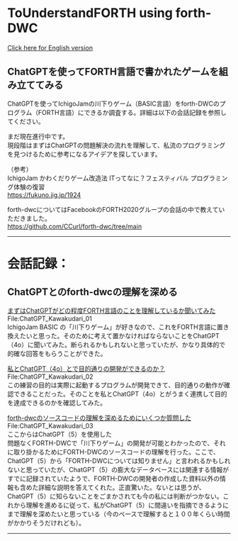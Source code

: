 # ToUnderstandFORTH using forth-DWC  
[ Click here for English version](README_ENG.md)   
  
## ChatGPTを使ってFORTH言語で書かれたゲームを組み立ててみる<br/>
ChatGPTを使ってIchigoJamの川下りゲーム（BASIC言語）をforth-DWCのプログラム（FORTH言語）にできるか調査する。詳細は以下の会話記録を参照してください。  
  
まだ現在進行中です。  
現段階はまずはChatGPTの問題解決の流れを理解して、私流のプログラミングを見つけるために参考になるアイデアを探しています。  
  
（参考）  
IchigoJam かわくだりゲーム改造法 ITってなに？フェスティバル プログラミング体験の復習  
https://fukuno.jig.jp/1924  
  
forth-dwcについてはFacebookのFORTH2020グループの会話の中で教えていただきました。  
https://github.com/CCurl/forth-dwc/tree/main  
  
---
  
# 会話記録：  
  
## ChatGPTとのforth-dwcの理解を深める  
  
[ まずはChatGPTがどの程度FORTH言語のことを理解しているか聞いてみた ](ChatGPT_Kawakudari_01.MD)  
  File:ChatGPT_Kawakudari_01  
  IchigoJam BASIC の「川下りゲーム」が好きなので、これをFORTH言語に置き換えたいと思った。そのために考えて置かなければならないことをChatGPT（4o）に聞いてみた。断られるかもしれないと思っていたが、かなり具体的で的確な回答をもらうことができた。
  
[ 私とChatGPT（4o）とで目的通りの開発ができるのか？ ](ChatGPT_Kawakudari_02b.MD)  
  File:ChatGPT_Kawakudari_02  
  この練習の目的は実際に起動するプログラムが開発できて、目的通りの動作が確認できることだった。そのことを私とChatGPT（4o）とがうまく連携して目的を達成できるのかを確認してみた。
  
  
[ forth-dwcのソースコードの理解を深めるためにいくつか質問した ](ChatGPT_Kawakudari_03.MD)  
  File:ChatGPT_Kawakudari_03  
  ここからはChatGPT（5）を使用した  
  問題なくFORTH-DWCで「川下りゲーム」の開発が可能とわかったので、それに取り掛かるためにFORTH-DWCのソースコードの理解を行った。ここで、ChatGPT（5）から「FORTH-DWCについては知りません」と言われるかもしれないと思っていたが、ChatGPT（5）の膨大なデータベースには関連する情報がすでに記録されていたようで、FORTH-DWCの開発者の作成した資料以外の情報も含めた詳細な説明を答えてくれた。正直驚いた。ないとは思うが、ChatGPT（5）に知らないことをごまかされても今の私には判断がつかない。これから理解を進めるに従って、私がChatGPT（5）に間違いを指摘できるようにまで理解を深めたいと思っている（今のペースで理解すると１００年くらい時間がかかりそうだけれども）。
  
---
  




